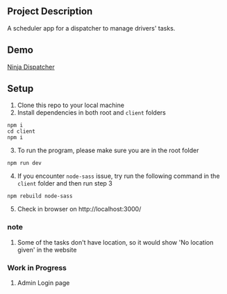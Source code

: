 ## Project Description

A scheduler app for a dispatcher to manage drivers' tasks.

## Demo

<a href="https://ninja-dispatcher.herokuapp.com/" target="_blank">Ninja Dispatcher</a>

## Setup

1. Clone this repo to your local machine
2. Install dependencies in both root and `client` folders

```
npm i
cd client
npm i

```

3. To run the program, please make sure you are in the root folder

```
npm run dev
```

4. If you encounter `node-sass` issue, try run the following command in the `client` folder and then run step 3

```
npm rebuild node-sass
```

5. Check in browser on http://localhost:3000/

### note

1. Some of the tasks don't have location, so it would show 'No location given' in the website

### Work in Progress

1. Admin Login page
